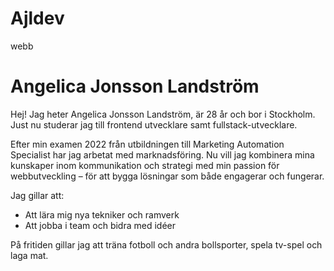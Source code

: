 # Ajldev
webb
# Angelica Jonsson Landström

Hej! Jag heter Angelica Jonsson Landström, är 28 år och bor i Stockholm. Just nu studerar jag till frontend utvecklare samt fullstack-utvecklare.

Efter min examen 2022 från utbildningen till Marketing Automation Specialist har jag arbetat med marknadsföring. Nu vill jag kombinera mina kunskaper inom kommunikation och strategi med min passion för webbutveckling – för att bygga lösningar som både engagerar och fungerar.

Jag gillar att: 
- Att lära mig nya tekniker och ramverk
- Att jobba i team och bidra med idéer

På fritiden gillar jag att träna fotboll och andra bollsporter, spela tv-spel och laga mat.

